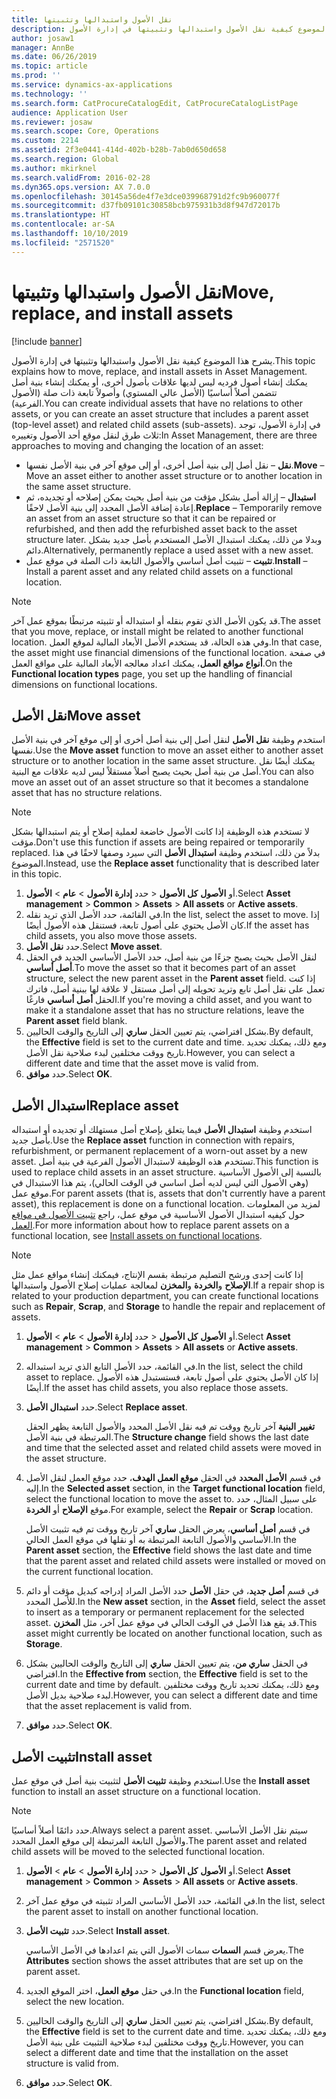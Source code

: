 ```yaml
---
title: نقل الأصول واستبدالها وتثبيتها
description: يشرح هذا الموضوع كيفية نقل الأصول واستبدالها وتثبيتها في إدارة الأصول.
author: josaw1
manager: AnnBe
ms.date: 06/26/2019
ms.topic: article
ms.prod: ''
ms.service: dynamics-ax-applications
ms.technology: ''
ms.search.form: CatProcureCatalogEdit, CatProcureCatalogListPage
audience: Application User
ms.reviewer: josaw
ms.search.scope: Core, Operations
ms.custom: 2214
ms.assetid: 2f3e0441-414d-402b-b28b-7ab0d650d658
ms.search.region: Global
ms.author: mkirknel
ms.search.validFrom: 2016-02-28
ms.dyn365.ops.version: AX 7.0.0
ms.openlocfilehash: 30145a56de4f7e3dce039968791d2fc9b960077f
ms.sourcegitcommit: d37fb09101c30858bcb975931b3d8f947d72017b
ms.translationtype: HT
ms.contentlocale: ar-SA
ms.lasthandoff: 10/10/2019
ms.locfileid: "2571520"
---
```

# <a name="move-replace-and-install-assets"></a><span data-ttu-id="c0c9d-103">نقل الأصول واستبدالها وتثبيتها</span><span class="sxs-lookup"><span data-stu-id="c0c9d-103">Move, replace, and install assets</span></span>

[!include [banner](../../includes/banner.md)]

 

<span data-ttu-id="c0c9d-104">يشرح هذا الموضوع كيفية نقل الأصول واستبدالها وتثبيتها في إدارة الأصول.</span><span class="sxs-lookup"><span data-stu-id="c0c9d-104">This topic explains how to move, replace, and install assets in Asset Management.</span></span> <span data-ttu-id="c0c9d-105">يمكنك إنشاء أصول فرديه ليس لديها علاقات بأصول أخرى، أو يمكنك إنشاء بنية أصل تتضمن أصلاً أساسيًا (الأصل عالي المستوي) وأصولاً تابعة ذات صلة (الأصول الفرعية).</span><span class="sxs-lookup"><span data-stu-id="c0c9d-105">You can create individual assets that have no relations to other assets, or you can create an asset structure that includes a parent asset (top-level asset) and related child assets (sub-assets).</span></span> <span data-ttu-id="c0c9d-106">في إدارة الأصول، توجد ثلاث طرق لنقل موقع أحد الأصول وتغييره:</span><span class="sxs-lookup"><span data-stu-id="c0c9d-106">In Asset Management, there are three approaches to moving and changing the location of an asset:</span></span>

- <span data-ttu-id="c0c9d-107">**نقل** – نقل أصل إلى بنية أصل أخرى، أو إلى موقع آخر في بنية الأصل نفسها.</span><span class="sxs-lookup"><span data-stu-id="c0c9d-107">**Move** – Move an asset either to another asset structure or to another location in the same asset structure.</span></span>
- <span data-ttu-id="c0c9d-108">**استبدال** – إزالة أصل بشكل مؤقت من بنية أصل بحيث يمكن إصلاحه أو تجديده، ثم إعادة إضافة الأصل المجدد إلى بنية الأصل لاحقًا.</span><span class="sxs-lookup"><span data-stu-id="c0c9d-108">**Replace** – Temporarily remove an asset from an asset structure so that it can be repaired or refurbished, and then add the refurbished asset back to the asset structure later.</span></span> <span data-ttu-id="c0c9d-109">وبدلا من ذلك، يمكنك استبدال الأصل المستخدم بأصل جديد بشكل دائم.</span><span class="sxs-lookup"><span data-stu-id="c0c9d-109">Alternatively, permanently replace a used asset with a new asset.</span></span>
- <span data-ttu-id="c0c9d-110">**تثبيت** – تثبيت أصل أساسي والأصول التابعة ذات الصلة في موقع عمل.</span><span class="sxs-lookup"><span data-stu-id="c0c9d-110">**Install** – Install a parent asset and any related child assets on a functional location.</span></span>

> [!NOTE]
> <span data-ttu-id="c0c9d-111">قد يكون الأصل الذي تقوم بنقله أو استبداله أو تثبيته مرتبطًا بموقع عمل آخر.</span><span class="sxs-lookup"><span data-stu-id="c0c9d-111">The asset that you move, replace, or install might be related to another functional location.</span></span> <span data-ttu-id="c0c9d-112">وفي هذه الحالة، قد يستخدم الأصل الأبعاد المالية لموقع العمل.</span><span class="sxs-lookup"><span data-stu-id="c0c9d-112">In that case, the asset might use financial dimensions of the functional location.</span></span> <span data-ttu-id="c0c9d-113">في صفحة **أنواع مواقع العمل**، يمكنك اعداد معالجه الأبعاد المالية على مواقع العمل.</span><span class="sxs-lookup"><span data-stu-id="c0c9d-113">On the **Functional location types** page, you set up the handling of financial dimensions on functional locations.</span></span>

## <a name="move-asset"></a><span data-ttu-id="c0c9d-114">نقل الأصل</span><span class="sxs-lookup"><span data-stu-id="c0c9d-114">Move asset</span></span>

<span data-ttu-id="c0c9d-115">استخدم وظيفة **نقل الأصل** لنقل أصل إلى بنية أصل أخرى أو إلى موقع آخر في بنية الأصل نفسها.</span><span class="sxs-lookup"><span data-stu-id="c0c9d-115">Use the **Move asset** function to move an asset either to another asset structure or to another location in the same asset structure.</span></span> <span data-ttu-id="c0c9d-116">يمكنك أيضًا نقل أصل من بنية أصل بحيث يصبح أصلاً مستقلاً ليس لديه علاقات مع البنية.</span><span class="sxs-lookup"><span data-stu-id="c0c9d-116">You can also move an asset out of an asset structure so that it becomes a standalone asset that has no structure relations.</span></span>

> [!NOTE]
> <span data-ttu-id="c0c9d-117">لا تستخدم هذه الوظيفة إذا كانت الأصول خاضعة لعملية إصلاح أو يتم استبدالها بشكل مؤقت.</span><span class="sxs-lookup"><span data-stu-id="c0c9d-117">Don't use this function if assets are being repaired or temporarily replaced.</span></span> <span data-ttu-id="c0c9d-118">بدلاً من ذلك، استخدم وظيفة **استبدال الأصل** التي سيرد وصفها لاحقًا في هذا الموضوع.</span><span class="sxs-lookup"><span data-stu-id="c0c9d-118">Instead, use the **Replace asset** functionality that is described later in this topic.</span></span>

1. <span data-ttu-id="c0c9d-119">حدد **إدارة الأصول** \> **عام** \> **الأصول‏‎** \> **كل الأصول‏‎** أو **الأصول‏‎**.</span><span class="sxs-lookup"><span data-stu-id="c0c9d-119">Select **Asset management** \> **Common** \> **Assets** \> **All assets** or **Active assets**.</span></span>
2. <span data-ttu-id="c0c9d-120">في القائمة، حدد الأصل الذي تريد نقله.</span><span class="sxs-lookup"><span data-stu-id="c0c9d-120">In the list, select the asset to move.</span></span> <span data-ttu-id="c0c9d-121">إذا كان الأصل يحتوي على أصول تابعة، فستنقل هذه الأصول أيضًا.</span><span class="sxs-lookup"><span data-stu-id="c0c9d-121">If the asset has child assets, you also move those assets.</span></span>
3. <span data-ttu-id="c0c9d-122">حدد **نقل الأصل**.</span><span class="sxs-lookup"><span data-stu-id="c0c9d-122">Select **Move asset**.</span></span>
4. <span data-ttu-id="c0c9d-123">لنقل الأصل بحيث يصبح جزءًا من بنية أصل، حدد الأصل الأساسي الجديد في الحقل **أصل أساسي**.</span><span class="sxs-lookup"><span data-stu-id="c0c9d-123">To move the asset so that it becomes part of an asset structure, select the new parent asset in the **Parent asset** field.</span></span> <span data-ttu-id="c0c9d-124">إذا كنت تعمل على نقل أصل تابع وتريد تحويله إلى أصل مستقل لا علاقة لها ببنية أصل، فاترك الحقل **أصل أساسي** فارغًا.</span><span class="sxs-lookup"><span data-stu-id="c0c9d-124">If you're moving a child asset, and you want to make it a standalone asset that has no structure relations, leave the **Parent asset** field blank.</span></span>
5. <span data-ttu-id="c0c9d-125">بشكل افتراضي، يتم تعيين الحقل **ساري** إلى التاريخ والوقت الحاليين.</span><span class="sxs-lookup"><span data-stu-id="c0c9d-125">By default, the **Effective** field is set to the current date and time.</span></span> <span data-ttu-id="c0c9d-126">ومع ذلك، يمكنك تحديد تاريخ ووقت مختلفين لبدء صلاحية نقل الأصل.</span><span class="sxs-lookup"><span data-stu-id="c0c9d-126">However, you can select a different date and time that the asset move is valid from.</span></span>
6. <span data-ttu-id="c0c9d-127">حدد **موافق**.</span><span class="sxs-lookup"><span data-stu-id="c0c9d-127">Select **OK**.</span></span>

## <a name="replace-asset"></a><span data-ttu-id="c0c9d-128">استبدال الأصل</span><span class="sxs-lookup"><span data-stu-id="c0c9d-128">Replace asset</span></span>

<span data-ttu-id="c0c9d-129">استخدم وظيفة **استبدال الأصل** فيما يتعلق بإصلاح أصل مستهلك أو تجديده أو استبداله بأصل جديد.</span><span class="sxs-lookup"><span data-stu-id="c0c9d-129">Use the **Replace asset** function in connection with repairs, refurbishment, or permanent replacement of a worn-out asset by a new asset.</span></span> <span data-ttu-id="c0c9d-130">تستخدم هذه الوظيفة لاستبدال الأصول الفرعية في بنية أصل.</span><span class="sxs-lookup"><span data-stu-id="c0c9d-130">This function is used to replace child assets in an asset structure.</span></span> <span data-ttu-id="c0c9d-131">بالنسبة إلى الأصول الأساسية (وهي الأصول التي ليس لديه أصل اساسي في الوقت الحالي)، يتم هذا الاستبدال في موقع عمل.</span><span class="sxs-lookup"><span data-stu-id="c0c9d-131">For parent assets (that is, assets that don't currently have a parent asset), this replacement is done on a functional location.</span></span> <span data-ttu-id="c0c9d-132">لمزيد من المعلومات حول كيفيه استبدال الأصول الأساسية في موقع عمل، راجع [تثبيت الأصول في مواقع العمل‬](../functional-locations/install-objects-on-functional-locations.md).</span><span class="sxs-lookup"><span data-stu-id="c0c9d-132">For more information about how to replace parent assets on a functional location, see [Install assets on functional locations](../functional-locations/install-objects-on-functional-locations.md).</span></span>

> [!NOTE]
> <span data-ttu-id="c0c9d-133">إذا كانت إحدى ورشح التصليم مرتبطة بقسم الإنتاج، فيمكنك إنشاء مواقع عمل مثل **الإصلاح** و**الخردة‬** و**المخزن** لمعالجة عمليات إصلاح الأصول واستبدالها.</span><span class="sxs-lookup"><span data-stu-id="c0c9d-133">If a repair shop is related to your production department, you can create functional locations such as **Repair**, **Scrap**, and **Storage** to handle the repair and replacement of assets.</span></span>

1. <span data-ttu-id="c0c9d-134">حدد **إدارة الأصول** \> **عام** \> **الأصول‏‎** \> **كل الأصول‏‎** أو **الأصول‏‎**.</span><span class="sxs-lookup"><span data-stu-id="c0c9d-134">Select **Asset management** \> **Common** \> **Assets** \> **All assets** or **Active assets**.</span></span>
2. <span data-ttu-id="c0c9d-135">في القائمة، حدد الأصل التابع الذي تريد استبداله.</span><span class="sxs-lookup"><span data-stu-id="c0c9d-135">In the list, select the child asset to replace.</span></span> <span data-ttu-id="c0c9d-136">إذا كان الأصل يحتوي على أصول تابعة، فستستبدل هذه الأصول أيضًا.</span><span class="sxs-lookup"><span data-stu-id="c0c9d-136">If the asset has child assets, you also replace those assets.</span></span>
3. <span data-ttu-id="c0c9d-137">حدد **استبدال الأصل**.</span><span class="sxs-lookup"><span data-stu-id="c0c9d-137">Select **Replace asset**.</span></span>

    <span data-ttu-id="c0c9d-138">يظهر الحقل‏‎ **تغيير البنية**  آخر تاريخ ووقت تم فيه نقل الأصل المحدد والأصول التابعة المرتبطة في بنية الأصل.</span><span class="sxs-lookup"><span data-stu-id="c0c9d-138">The **Structure change** field shows the last date and time that the selected asset and related child assets were moved in the asset structure.</span></span>

4. <span data-ttu-id="c0c9d-139">في قسم **الأصل المحدد** في الحقل **موقع العمل الهدف**، حدد موقع العمل لنقل الأصل إليه.</span><span class="sxs-lookup"><span data-stu-id="c0c9d-139">In the **Selected asset** section, in the **Target functional location** field, select the functional location to move the asset to.</span></span> <span data-ttu-id="c0c9d-140">على سبيل المثال، حدد موقع **الإصلاح** أو **الخردة**.</span><span class="sxs-lookup"><span data-stu-id="c0c9d-140">For example, select the **Repair** or **Scrap** location.</span></span>

    <span data-ttu-id="c0c9d-141">في قسم **أصل أساسي**، يعرض الحقل **ساري‬** آخر تاريخ ووقت تم فيه تثبيت الأصل الأساسي والأصول التابعة المرتبطة به أو نقلها في موقع العمل الحالي.</span><span class="sxs-lookup"><span data-stu-id="c0c9d-141">In the **Parent asset** section, the **Effective** field shows the last date and time that the parent asset and related child assets were installed or moved on the current functional location.</span></span>

5. <span data-ttu-id="c0c9d-142">في قسم **أصل جديد**، في حقل **الأصل** حدد الأصل المراد إدراجه كبديل مؤقت أو دائم للأصل المحدد.</span><span class="sxs-lookup"><span data-stu-id="c0c9d-142">In the **New asset** section, in the **Asset** field, select the asset to insert as a temporary or permanent replacement for the selected asset.</span></span> <span data-ttu-id="c0c9d-143">قد يقع هذا الأصل في الوقت الحالي في موقع عمل آخر، مثل **المخزن**.</span><span class="sxs-lookup"><span data-stu-id="c0c9d-143">This asset might currently be located on another functional location, such as **Storage**.</span></span>
7. <span data-ttu-id="c0c9d-144">في الحقل **ساري من**، يتم تعيين الحقل **ساري** إلى التاريخ والوقت الحاليين بشكل افتراضي.</span><span class="sxs-lookup"><span data-stu-id="c0c9d-144">In the **Effective from** section, the **Effective** field is set to the current date and time by default.</span></span> <span data-ttu-id="c0c9d-145">ومع ذلك، يمكنك تحديد تاريخ ووقت مختلفين لبدء صلاحية بديل الأصل.</span><span class="sxs-lookup"><span data-stu-id="c0c9d-145">However, you can select a different date and time that the asset replacement is valid from.</span></span>
8. <span data-ttu-id="c0c9d-146">حدد **موافق**.</span><span class="sxs-lookup"><span data-stu-id="c0c9d-146">Select **OK**.</span></span>

## <a name="install-asset"></a><span data-ttu-id="c0c9d-147">تثبيت الأصل</span><span class="sxs-lookup"><span data-stu-id="c0c9d-147">Install asset</span></span>

<span data-ttu-id="c0c9d-148">استخدم وظيفة **تثبيت الأصل** لتثبيت بنية أصل في موقع عمل.</span><span class="sxs-lookup"><span data-stu-id="c0c9d-148">Use the **Install asset** function to install an asset structure on a functional location.</span></span>

> [!NOTE]
> <span data-ttu-id="c0c9d-149">حدد دائمًا أصلاً أساسيًا.</span><span class="sxs-lookup"><span data-stu-id="c0c9d-149">Always select a parent asset.</span></span> <span data-ttu-id="c0c9d-150">سيتم نقل الأصل الأساسي والأصول التابعة المرتبطة إلى موقع العمل المحدد.</span><span class="sxs-lookup"><span data-stu-id="c0c9d-150">The parent asset and related child assets will be moved to the selected functional location.</span></span>

1. <span data-ttu-id="c0c9d-151">حدد **إدارة الأصول** \> **عام** \> **الأصول‏‎** \> **كل الأصول‏‎** أو **الأصول‏‎**.</span><span class="sxs-lookup"><span data-stu-id="c0c9d-151">Select **Asset management** \> **Common** \> **Assets** \> **All assets** or **Active assets**.</span></span>
2. <span data-ttu-id="c0c9d-152">في القائمة، حدد الأصل الأساسي المراد تثبيته في موقع عمل آخر.</span><span class="sxs-lookup"><span data-stu-id="c0c9d-152">In the list, select the parent asset to install on another functional location.</span></span>
3. <span data-ttu-id="c0c9d-153">حدد **تثبيت الأصل**.</span><span class="sxs-lookup"><span data-stu-id="c0c9d-153">Select **Install asset**.</span></span>

    <span data-ttu-id="c0c9d-154">يعرض قسم **السمات** سمات الأصول التي يتم اعدادها في الأصل الأساسي.</span><span class="sxs-lookup"><span data-stu-id="c0c9d-154">The **Attributes** section shows the asset attributes that are set up on the parent asset.</span></span>

4. <span data-ttu-id="c0c9d-155">في حقل **موقع العمل**، اختر الموقع الجديد.</span><span class="sxs-lookup"><span data-stu-id="c0c9d-155">In the **Functional location** field, select the new location.</span></span>
5. <span data-ttu-id="c0c9d-156">بشكل افتراضي، يتم تعيين الحقل **ساري** إلى التاريخ والوقت الحاليين.</span><span class="sxs-lookup"><span data-stu-id="c0c9d-156">By default, the **Effective** field is set to the current date and time.</span></span> <span data-ttu-id="c0c9d-157">ومع ذلك، يمكنك تحديد تاريخ ووقت مختلفين لبدء صلاحية التثبيت على بنية الأصل.</span><span class="sxs-lookup"><span data-stu-id="c0c9d-157">However, you can select a different date and time that the installation on the asset structure is valid from.</span></span>
6. <span data-ttu-id="c0c9d-158">حدد **موافق**.</span><span class="sxs-lookup"><span data-stu-id="c0c9d-158">Select **OK**.</span></span>
